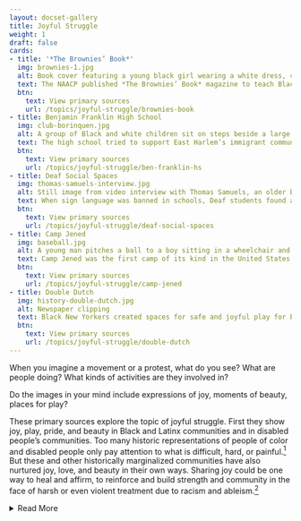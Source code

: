 ```yaml
---
layout: docset-gallery
title: Joyful Struggle
weight: 1
draft: false
cards:
- title: '*The Brownies’ Book*'
  img: brownies-1.jpg
  alt: Book cover featuring a young black girl wearing a white dress, cape, and crown. The cape is tied at her wrists, which reach up, and she stands on her tiptoes, head tilted and smiling.
  text: The NAACP published *The Brownies’ Book* magazine to teach Black children the history, achievements, and beauty of Black people in the United States.
  btn:
    text: View primary sources
    url: /topics/joyful-struggle/brownies-book
- title: Benjamin Franklin High School
  img: club-borinquen.jpg
  alt: A group of Black and white children sit on steps beside a large stack of paper, making V signs with their hands and holding campaign signs.
  text: The high school tried to support East Harlem’s immigrant communities.
  btn:
    text: View primary sources
    url: /topics/joyful-struggle/ben-franklin-hs
- title: Deaf Social Spaces
  img: thomas-samuels-interview.jpg
  alt: Still image from video interview with Thomas Samuels, an older Black man, who signs.
  text: When sign language was banned in schools, Deaf students found a social space to communicate freely.
  btn:
    text: View primary sources
    url: /topics/joyful-struggle/deaf-social-spaces
- title: Camp Jened
  img: baseball.jpg
  alt: A young man pitches a ball to a boy sitting in a wheelchair and holding a bat. Other children and young adults look ready to react.
  text: Camp Jened was the first camp of its kind in the United States designed for disabled young people.
  btn:
    text: View primary sources
    url: /topics/joyful-struggle/camp-jened
- title: Double Dutch
  img: history-double-dutch.jpg
  alt: Newspaper clipping
  text: Black New Yorkers created spaces for safe and joyful play for Black children through double dutch jump rope.
  btn:
    text: View primary sources
    url: /topics/joyful-struggle/double-dutch
---
```


When you imagine a movement or a protest, what do you see? What are people doing? What kinds of activities are they involved in?

Do the images in your mind include expressions of joy, moments of beauty, places for play?

These primary sources explore the topic of joyful struggle. First they show joy, play, pride, and beauty in Black and Latinx communities and in disabled people’s communities. Too many historic representations of people of color and disabled people only pay attention to what is difficult, hard, or painful.[^1] But these and other historically marginalized communities have also nurtured joy, love, and beauty in their own ways. Sharing joy could be one way to heal and affirm, to reinforce and build strength and community in the face of harsh or even violent treatment due to racism and ableism.[^2]

<details>
  <summary>Read More</summary>

Secondly, these sources help us think about how joy can be political—that is, how it can be connected to and can even be a method of working to make change. Joy, beauty, and play are important parts of self-expression and self-determination. Black communities celebrated and reinforced their ways of knowing and being through expressions of joy, even when others did not see them as they wanted to be seen.[^3] Disabled communities created spaces for connection and celebration of disability.[^4] Joyful spaces that communities built for themselves countered what was wrong or lacking in other oppressive or exclusionary spaces. They gave disabled people and Black and Latinx people opportunities to imagine new possibilities. And they nourished the strength and community ties that made other political movements possible.

For many people, ideas about childhood and joy go together. But not all children have been able to enjoy the joyful childhood they deserved, in part because of the consequences of racism and ableism. These primary source documents help us see times when young people and adults worked to create spaces for joy, beauty, and play in children’s lives—and how these spaces have been linked to children’s and adults’ sense of their own power to make change in the world.

[^1]: Many scholars and educators are pointing out this pattern. For a good summary of the problem and ways to respond in teaching Black history, see Jania Hoover, “Don’t Teach Black History Without Joy,” Education Week, February 19, 2021. [https://www.edweek.org/teaching-learning/opinion-dont-teach-black-history-without-joy/2021/02](https://www.edweek.org/teaching-learning/opinion-dont-teach-black-history-without-joy/2021/02), accessed July 5, 2023.

[^2]: For example, see *Crip Camp*, directed by James Lebrecht and Nicole Newnham (2020: James Lebrecht, Nicole Newnham, and Sara Bolder), netflix.com;
Renata Cherlise, *Black Archives: A Photographic Celebration of Black Life* (New York: Clarkson Potter/Ten Speed, 2023).

[^3]: Elaine Nichols, “Black Joy: Resistance, Resilience, and Reclamation,” *National Museum of African American History and Culture, Smithsonian Institution*, accessed July 5, 2023, [https://nmaahc.si.edu/explore/stories/black-joy-resistance-resilience-and-reclamation](https://nmaahc.si.edu/explore/stories/black-joy-resistance-resilience-and-reclamation).

[^4]: *Crip Camp,* directed by Newnham and LeBrecht. See also s. e. smith, “The Beauty of Spaces Created For and By Disabled People,” An Unquiet Mind, *Catapult*, October 22, 2018, [https://catapult.co/stories/the-beauty-of-spaces-created-for-and-by-disabled-people](https://catapult.co/stories/the-beauty-of-spaces-created-for-and-by-disabled-people)
